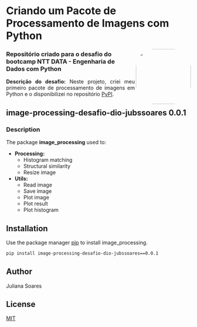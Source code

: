 <h1>Criando um Pacote de Processamento de Imagens com Python</h1>

<img align="right" height="150" style="border-radius:50px;" src="https://assets.dio.me/E5KMSxmK8QAcAO9SDazfzGNWHnaMzQE-Xi_V8lxXX9I/f:webp/h:120/q:80/L3RyYWNrcy8yYTNhMmQyYi03ZGU3LTQ1N2MtYjRkZi1kY2QzMjdlYWU5ZWIucG5n">

<h3>Repositório criado para o desafio do bootcamp NTT DATA - Engenharia de Dados com Python</h3>

<p align="justify">
  <b>Descrição do desafio:</b> Neste projeto, criei meu primeiro pacote de processamento de imagens em Python e o disponibilizei no repositório <a href="https://pypi.org/project/image-processing-desafio-dio-jubssoares/0.0.1/" target="_blank">PyPI</a>.
</p>

## image-processing-desafio-dio-jubssoares 0.0.1

### Description

<p>
    The package <strong>image_processing</strong> used to:
    <ul>
        <li><strong>Processing:</strong>
            <ul>
                <li>Histogram matching</li>
                <li>Structural similarity</li>
                <li>Resize image</li>
            </ul>
        </li>
        <li><strong>Utils:</strong>
            <ul>
                <li>Read image</li>
                <li>Save image</li>
                <li>Plot image</li>
                <li>Plot result</li>
                <li>Plot histogram</li>
            </ul>
        </li>
    </ul>
</p>


## Installation

Use the package manager [pip](https://pip.pypa.io/en/stable/) to install image_processing.

```bash
pip install image-processing-desafio-dio-jubssoares==0.0.1
```

## Author
Juliana Soares

## License
[MIT](https://choosealicense.com/licenses/mit/)
